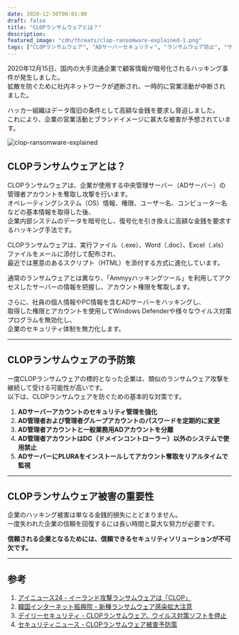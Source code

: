 ```yaml
---
date: 2020-12-30T00:01:00
draft: false
title: "CLOPランサムウェアとは？"
description: 
featured_image: "cdn/threats/clop-ransomware-explained-1.png"
tags: ["CLOPランサムウェア", "ADサーバーセキュリティ", "ランサムウェア防止", "サイバーセキュリティ", "ハッキング対応"]
---
```


2020年12月15日、国内の大手流通企業で顧客情報が暗号化されるハッキング事件が発生しました。  
拡散を防ぐために社内ネットワークが遮断され、一時的に営業活動が中断されました。  

ハッカー組織はデータ復旧の条件として高額な金銭を要求し脅迫しました。  
これにより、企業の営業活動とブランドイメージに甚大な被害が予想されています。
<!--more-->

![clop-ransomware-explained](https://blog.plura.io/cdn/threats/clop-ransomware-explained-1.png)

## CLOPランサムウェアとは？

CLOPランサムウェアは、企業が使用する中央管理サーバー（ADサーバー）の管理者アカウントを奪取し攻撃を行います。  
オペレーティングシステム（OS）情報、権限、ユーザー名、コンピューター名などの基本情報を取得した後、  
企業内部システムのデータを暗号化し、復号化を引き換えに高額な金銭を要求するハッキング手法です。

CLOPランサムウェアは、実行ファイル（.exe）、Word（.doc）、Excel（.xls）ファイルをメールに添付して配布され、  
最近では悪意のあるスクリプト（HTML）を添付する方式に進化しています。  

通常のランサムウェアとは異なり、「Ammyyハッキングツール」を利用してアクセスしたサーバーの情報を把握し、アカウント権限を奪取します。

さらに、社員の個人情報やPC情報を含むADサーバーをハッキングし、  
取得した権限とアカウントを使用してWindows Defenderや様々なウイルス対策プログラムを無効化し、  
企業のセキュリティ体制を無力化します。

---

## CLOPランサムウェアの予防策

一度CLOPランサムウェアの標的となった企業は、類似のランサムウェア攻撃を継続して受ける可能性が高いです。  
以下は、CLOPランサムウェアを防ぐための基本的な対策です。

1. **ADサーバーアカウントのセキュリティ管理を強化**  
2. **AD管理者および管理者グループアカウントのパスワードを定期的に変更**  
3. **AD管理者アカウントと一般業務用ADアカウントを分離**  
4. **AD管理者アカウントはDC（ドメインコントローラー）以外のシステムで使用禁止**  
5. **ADサーバーにPLURAをインストールしてアカウント奪取をリアルタイムで監視**

---

## CLOPランサムウェア被害の重要性

企業のハッキング被害は単なる金銭的損失にとどまりません。  
一度失われた企業の信頼を回復するには長い時間と莫大な努力が必要です。  

**信頼される企業となるためには、信頼できるセキュリティソリューションが不可欠です。**

---

## 参考

1. [アイニュース24 - イーランド攻撃ランサムウェアは「CLOP」](https://bit.ly/3rD3aM8)  
2. [韓国インターネット振興院 - 新種ランサムウェア感染拡大注意](https://bit.ly/3rDFU0p)  
3. [デイリーセキュリティ - CLOPランサムウェア、ウイルス対策ソフトを停止](https://bit.ly/3aUNPki)  
4. [セキュリティニュース - CLOPランサムウェア被害予防策](https://bit.ly/34U7hK8)
